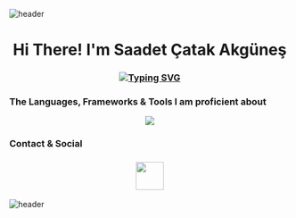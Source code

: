 ![header](https://capsule-render.vercel.app/api?type=wave&color=gradient&height=150&section=header)
<h1 align="center">Hi There! I'm Saadet Çatak Akgüneş</h1>
<h3 align="center">

[![Typing SVG](https://readme-typing-svg.demolab.com?font=Edu+NSW+ACT+Foundation&weight=500&size=30&pause=1000&color=F70404&width=435&lines=Full+Stack+.Net+Development)](https://git.io/typing-svg)

</h3>

### The Languages, Frameworks & Tools I am proficient about

<p align="center">
<a href="https://skillicons.dev">
    <img src="https://skillicons.dev/icons?&theme=light&i=visualstudio,vscode,dotnet,cs,html,css,bootstrap,github,postgres,mongo,docker,postman"/>
  </a>
</p>

### Contact & Social
<h3 align="center">
 <a href="https://www.linkedin.com/in/saadetcatakakgunes/">
   <img height=50 src="https://cdn.jsdelivr.net/gh/devicons/devicon/icons/linkedin/linkedin-original.svg"/>
 </a>
</h3>

![header](https://capsule-render.vercel.app/api?type=wave&color=gradient&height=150&section=footer)
